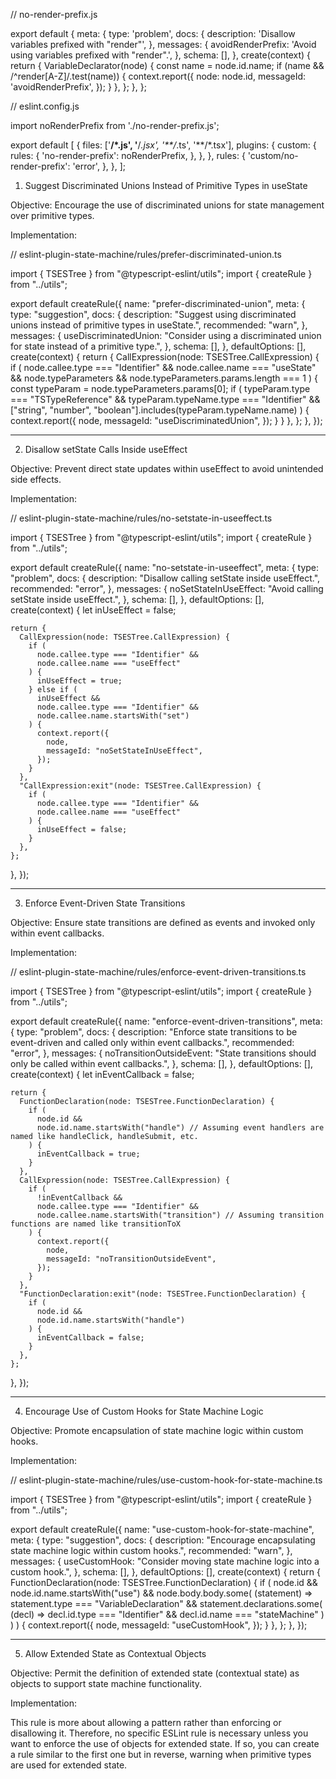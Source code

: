 // no-render-prefix.js

export default {
  meta: {
    type: 'problem',
    docs: {
      description: 'Disallow variables prefixed with "render"',
    },
    messages: {
      avoidRenderPrefix: 'Avoid using variables prefixed with "render".',
    },
    schema: [],
  },
  create(context) {
    return {
      VariableDeclarator(node) {
        const name = node.id.name;
        if (name && /^render[A-Z]/.test(name)) {
          context.report({
            node: node.id,
            messageId: 'avoidRenderPrefix',
          });
        }
      },
    };
  },
};

// eslint.config.js

import noRenderPrefix from './no-render-prefix.js';

export default [
  {
    files: ['**/*.js', '**/*.jsx', '**/*.ts', '**/*.tsx'],
    plugins: {
      custom: {
        rules: {
          'no-render-prefix': noRenderPrefix,
        },
      },
    },
    rules: {
      'custom/no-render-prefix': 'error',
    },
  },
];


1. Suggest Discriminated Unions Instead of Primitive Types in useState

Objective: Encourage the use of discriminated unions for state management over primitive types.

Implementation:

// eslint-plugin-state-machine/rules/prefer-discriminated-union.ts

import { TSESTree } from "@typescript-eslint/utils";
import { createRule } from "../utils";

export default createRule({
  name: "prefer-discriminated-union",
  meta: {
    type: "suggestion",
    docs: {
      description: "Suggest using discriminated unions instead of primitive types in useState.",
      recommended: "warn",
    },
    messages: {
      useDiscriminatedUnion: "Consider using a discriminated union for state instead of a primitive type.",
    },
    schema: [],
  },
  defaultOptions: [],
  create(context) {
    return {
      CallExpression(node: TSESTree.CallExpression) {
        if (
          node.callee.type === "Identifier" &&
          node.callee.name === "useState" &&
          node.typeParameters &&
          node.typeParameters.params.length === 1
        ) {
          const typeParam = node.typeParameters.params[0];
          if (
            typeParam.type === "TSTypeReference" &&
            typeParam.typeName.type === "Identifier" &&
            ["string", "number", "boolean"].includes(typeParam.typeName.name)
          ) {
            context.report({
              node,
              messageId: "useDiscriminatedUnion",
            });
          }
        }
      },
    };
  },
});


---

2. Disallow setState Calls Inside useEffect

Objective: Prevent direct state updates within useEffect to avoid unintended side effects.

Implementation:

// eslint-plugin-state-machine/rules/no-setstate-in-useeffect.ts

import { TSESTree } from "@typescript-eslint/utils";
import { createRule } from "../utils";

export default createRule({
  name: "no-setstate-in-useeffect",
  meta: {
    type: "problem",
    docs: {
      description: "Disallow calling setState inside useEffect.",
      recommended: "error",
    },
    messages: {
      noSetStateInUseEffect: "Avoid calling setState inside useEffect.",
    },
    schema: [],
  },
  defaultOptions: [],
  create(context) {
    let inUseEffect = false;

    return {
      CallExpression(node: TSESTree.CallExpression) {
        if (
          node.callee.type === "Identifier" &&
          node.callee.name === "useEffect"
        ) {
          inUseEffect = true;
        } else if (
          inUseEffect &&
          node.callee.type === "Identifier" &&
          node.callee.name.startsWith("set")
        ) {
          context.report({
            node,
            messageId: "noSetStateInUseEffect",
          });
        }
      },
      "CallExpression:exit"(node: TSESTree.CallExpression) {
        if (
          node.callee.type === "Identifier" &&
          node.callee.name === "useEffect"
        ) {
          inUseEffect = false;
        }
      },
    };
  },
});


---

3. Enforce Event-Driven State Transitions

Objective: Ensure state transitions are defined as events and invoked only within event callbacks.

Implementation:

// eslint-plugin-state-machine/rules/enforce-event-driven-transitions.ts

import { TSESTree } from "@typescript-eslint/utils";
import { createRule } from "../utils";

export default createRule({
  name: "enforce-event-driven-transitions",
  meta: {
    type: "problem",
    docs: {
      description: "Enforce state transitions to be event-driven and called only within event callbacks.",
      recommended: "error",
    },
    messages: {
      noTransitionOutsideEvent: "State transitions should only be called within event callbacks.",
    },
    schema: [],
  },
  defaultOptions: [],
  create(context) {
    let inEventCallback = false;

    return {
      FunctionDeclaration(node: TSESTree.FunctionDeclaration) {
        if (
          node.id &&
          node.id.name.startsWith("handle") // Assuming event handlers are named like handleClick, handleSubmit, etc.
        ) {
          inEventCallback = true;
        }
      },
      CallExpression(node: TSESTree.CallExpression) {
        if (
          !inEventCallback &&
          node.callee.type === "Identifier" &&
          node.callee.name.startsWith("transition") // Assuming transition functions are named like transitionToX
        ) {
          context.report({
            node,
            messageId: "noTransitionOutsideEvent",
          });
        }
      },
      "FunctionDeclaration:exit"(node: TSESTree.FunctionDeclaration) {
        if (
          node.id &&
          node.id.name.startsWith("handle")
        ) {
          inEventCallback = false;
        }
      },
    };
  },
});


---

4. Encourage Use of Custom Hooks for State Machine Logic

Objective: Promote encapsulation of state machine logic within custom hooks.

Implementation:

// eslint-plugin-state-machine/rules/use-custom-hook-for-state-machine.ts

import { TSESTree } from "@typescript-eslint/utils";
import { createRule } from "../utils";

export default createRule({
  name: "use-custom-hook-for-state-machine",
  meta: {
    type: "suggestion",
    docs: {
      description: "Encourage encapsulating state machine logic within custom hooks.",
      recommended: "warn",
    },
    messages: {
      useCustomHook: "Consider moving state machine logic into a custom hook.",
    },
    schema: [],
  },
  defaultOptions: [],
  create(context) {
    return {
      FunctionDeclaration(node: TSESTree.FunctionDeclaration) {
        if (
          node.id &&
          node.id.name.startsWith("use") &&
          node.body.body.some(
            (statement) =>
              statement.type === "VariableDeclaration" &&
              statement.declarations.some(
                (decl) =>
                  decl.id.type === "Identifier" &&
                  decl.id.name === "stateMachine"
              )
          )
        ) {
          context.report({
            node,
            messageId: "useCustomHook",
          });
        }
      },
    };
  },
});


---

5. Allow Extended State as Contextual Objects

Objective: Permit the definition of extended state (contextual state) as objects to support state machine functionality.

Implementation:

This rule is more about allowing a pattern rather than enforcing or disallowing it. Therefore, no specific ESLint rule is necessary unless you want to enforce the use of objects for extended state. If so, you can create a rule similar to the first one but in reverse, warning when primitive types are used for extended state.

